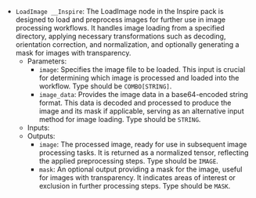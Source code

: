 - `LoadImage __Inspire`: The LoadImage node in the Inspire pack is designed to load and preprocess images for further use in image processing workflows. It handles image loading from a specified directory, applying necessary transformations such as decoding, orientation correction, and normalization, and optionally generating a mask for images with transparency.
    - Parameters:
        - `image`: Specifies the image file to be loaded. This input is crucial for determining which image is processed and loaded into the workflow. Type should be `COMBO[STRING]`.
        - `image_data`: Provides the image data in a base64-encoded string format. This data is decoded and processed to produce the image and its mask if applicable, serving as an alternative input method for image loading. Type should be `STRING`.
    - Inputs:
    - Outputs:
        - `image`: The processed image, ready for use in subsequent image processing tasks. It is returned as a normalized tensor, reflecting the applied preprocessing steps. Type should be `IMAGE`.
        - `mask`: An optional output providing a mask for the image, useful for images with transparency. It indicates areas of interest or exclusion in further processing steps. Type should be `MASK`.
